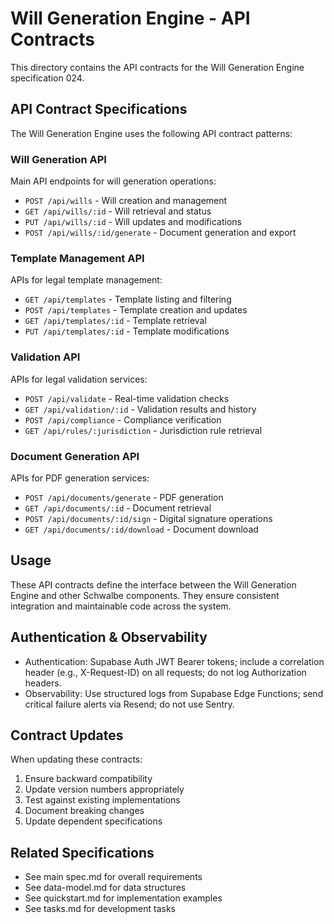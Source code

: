 # Will Generation Engine - API Contracts

This directory contains the API contracts for the Will Generation Engine specification 024.

## API Contract Specifications

The Will Generation Engine uses the following API contract patterns:

### Will Generation API

Main API endpoints for will generation operations:

- `POST /api/wills` - Will creation and management
- `GET /api/wills/:id` - Will retrieval and status
- `PUT /api/wills/:id` - Will updates and modifications
- `POST /api/wills/:id/generate` - Document generation and export

### Template Management API

APIs for legal template management:

- `GET /api/templates` - Template listing and filtering
- `POST /api/templates` - Template creation and updates
- `GET /api/templates/:id` - Template retrieval
- `PUT /api/templates/:id` - Template modifications

### Validation API

APIs for legal validation services:

- `POST /api/validate` - Real-time validation checks
- `GET /api/validation/:id` - Validation results and history
- `POST /api/compliance` - Compliance verification
- `GET /api/rules/:jurisdiction` - Jurisdiction rule retrieval

### Document Generation API

APIs for PDF generation services:

- `POST /api/documents/generate` - PDF generation
- `GET /api/documents/:id` - Document retrieval
- `POST /api/documents/:id/sign` - Digital signature operations
- `GET /api/documents/:id/download` - Document download

## Usage

These API contracts define the interface between the Will Generation Engine and other Schwalbe components. They ensure consistent integration and maintainable code across the system.

## Authentication & Observability

- Authentication: Supabase Auth JWT Bearer tokens; include a correlation header (e.g., X-Request-ID) on all requests; do not log Authorization headers.
- Observability: Use structured logs from Supabase Edge Functions; send critical failure alerts via Resend; do not use Sentry.

## Contract Updates

When updating these contracts:

1. Ensure backward compatibility
2. Update version numbers appropriately
3. Test against existing implementations
4. Document breaking changes
5. Update dependent specifications

## Related Specifications

- See main spec.md for overall requirements
- See data-model.md for data structures
- See quickstart.md for implementation examples
- See tasks.md for development tasks
